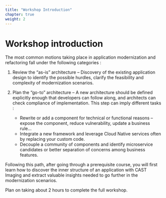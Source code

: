 ```yaml
---
title: "Workshop Introduction" 
chapter: true 
weight: 2 
---
```


# Workshop introduction

The most common motions taking place in application modernization and refactoring fall under the following categories :

1. Review the “as-is” architecture – Discovery of the existing application design to identify the possible hurdles, clarify the feasibility and complexity of modernization scenarios. 
2. Plan the “go-to” architecture – A new architecture should be defined explicitly enough that developers can follow along, and architects can check compliance of implementation. This step can imply different tasks :
	
	- Rewrite or add a component for technical or functional reasons – expose the component, reduce vulnerability, update a business rule...
	- Integrate a new framework and leverage Cloud Native services often by replacing your custom code.
	- Decouple a community of components and identify microservice candidates or better separation of concerns among business features.

Following this path, after going through a prerequisite course, you will first learn how to discover the inner structure of an application with CAST Imaging and extract valuable insights needed to go further in the modernization scenarios.

Plan on taking about 2 hours to complete the full workshop.